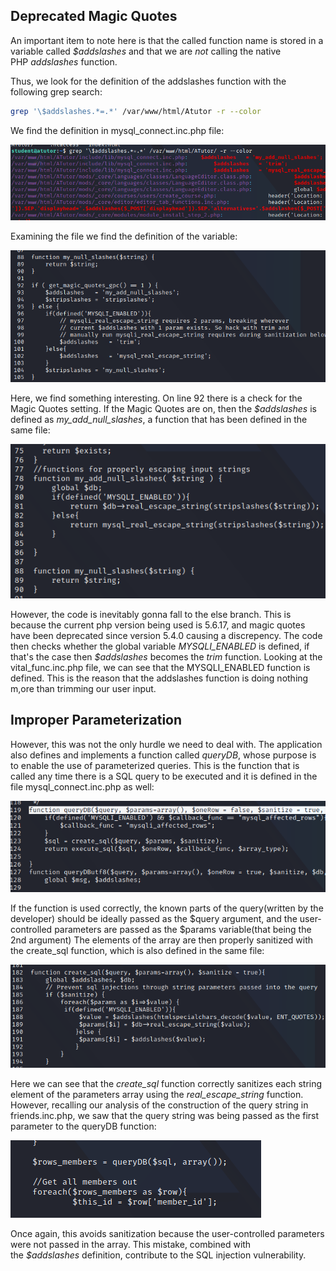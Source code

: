 ## Deprecated Magic Quotes
An important item to note here is that the called function name is stored in a variable called _$addslashes_ and that we are _not_ calling the native PHP _addslashes_ function.

Thus, we look for the definition of the addslashes function with the following grep search:
```sh
grep '\$addslashes.*=.*' /var/www/html/Atutor -r --color
```

We find the definition in mysql_connect.inc.php file:

![](../../03.%20Images/t1-ss18.png)

Examining the file we find the definition of the variable:

![](../../03.%20Images/t1-ss19.png)

Here, we find something interesting. On line 92 there is a check for the Magic Quotes setting.
If the Magic Quotes are on, then the _$addslashes_ is defined as _my_add_null_slashes_, a function that has been defined in the same file:

![](../../03.%20Images/t1-ss20.png)

However, the code is inevitably gonna fall to the else branch. This is because the current php version being used is 5.6.17, and magic quotes have been deprecated since version 5.4.0 causing a discrepency.
The code then checks whether the global variable _MYSQLI_ENABLED_ is defined, if that's the case then _$addslashes_ becomes the _trim_ function.
Looking at the vital_func.inc.php file, we can see that the MYSQLI_ENABLED function is defined.
This is the reason that the addslashes function is doing nothing m,ore than trimming our user input.

## Improper Parameterization
However, this was not the only hurdle we need to deal with.
The application also defines and implements a function called _queryDB_, whose purpose is to enable the use of parameterized queries.
This is the function that is called any time there is a SQL query to be executed and it is defined in the file mysql_connect.inc.php as well:

![](../../03.%20Images/t1-ss21.png)

If the function is used correctly, the known parts of the query(written by the developer) should be ideally passed as the $query argument, and the user-controlled parameters are passed as the $params variable(that being the 2nd argument)
The elements of the array are then properly sanitized with the create_sql function, which is also defined in the same file:

![](../../03.%20Images/t1-ss22.png)

Here we can see that the _create_sql_ function correctly sanitizes each string element of the parameters array using the _real_escape_string_ function.
However, recalling our analysis of the construction of the query string in friends.inc.php, we saw that the query string was being passed as the first parameter to the queryDB function:

![](../../03.%20Images/t1-ss23.png)

Once again, this avoids sanitization because the user-controlled parameters were not passed in the array.
This mistake, combined with the _$addslashes_ definition, contribute to the SQL injection vulnerability.
